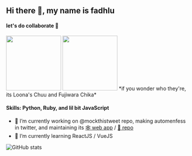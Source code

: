 ## Hi there 👋, my name is fadhlu

#### let's do collaborate :rocket:

<img src="https://media1.tenor.com/images/32b283c1427fb38836ecfd011354213f/tenor.gif" width="150">
<img src="https://media.tenor.com/images/1702e415249b7b5f05c4b8baa79dc564/tenor.gif" width="150">
*if you wonder who they're, its Loona's Chuu and Fujiwara Chika*


#### Skills: Python, Ruby, and lil bit JavaScript

- 🔭 I’m currently working on @mockthistweet repo, making automenfess in twitter, and maintaining its [🕸️ web app](https://mockthistweet-menfess-web.herokuapp.com) / [:open_file_folder: repo](https://github.com/fadhluu/mockthistweet-menfess-web)
- 🌱 I’m currently learning ReactJS / VueJS 

![GitHub stats](https://github-readme-stats.vercel.app/api?username=fadhluu&show_icons=true)  
